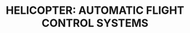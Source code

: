 ---
learningObjectiveId: "022.07"
parentId: "022"
title: "HELICOPTER: AUTOMATIC FLIGHT CONTROL SYSTEMS"
---